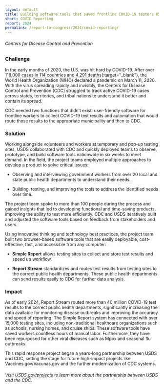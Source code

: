 ```yaml
---
layout: default
title: Building software tools that saved frontline COVID-19 testers 852,000 hours 
short: COVID Reporting 
report: 2024
permalink: /report-to-congress/2024/covid-reporting/
---
```

######  *Centers for Disease Control and Prevention*

###  Challenge

In the early months of 2020, the U.S. was hit hard by COVID-19. After over [118,000 cases in 114 countries and 4,291 deaths](https://www.cdc.gov/museum/timeline/covid19.html){:target="_blank"}, the World Health Organization (WHO) declared a pandemic on March 11, 2020. With the virus spreading rapidly and invisibly, the Centers for Disease Control and Prevention (CDC) struggled to track active COVID-19 cases across states, territories, and tribal nations to understand it better and contain its spread.

CDC needed two functions that didn’t exist: user-friendly software for frontline workers to collect COVID-19 test results and automation that would route those results to the appropriate municipality and then to CDC. 

### Solution

Working alongside volunteers and workers at temporary and pop-up testing sites, USDS collaborated with CDC and quickly deployed teams to observe, prototype, and build software tools nationwide in six weeks to meet demand. In the field, the project teams employed multiple approaches to develop a product to solve critical issues:

- Observing and interviewing government workers from over 20 local and state public health departments to understand their needs.

- Building, testing, and improving the tools to address the identified needs over time.

The project team spoke to more than 100 people during the process and gained insights that led to developing functional and time-saving products, improving the ability to test more efficiently. CDC and USDS iteratively built and adjusted the software tools based on feedback from stakeholders and users.

Using innovative thinking and technology best practices, the project team built two browser-based software tools that are easily deployable, cost-effective, fast, and accessible from any computer:

- **Simple Report** allows testing sites to collect and store test results and speed up workflow.

- **Report Stream** standardizes and routes test results from testing sites to the correct public health departments. These public health departments can send results easily to CDC for further data analysis.

###  Impact

As of early 2024, Report Stream routed more than 40 million COVID-19 test results to the correct public health departments, significantly increasing the data available for monitoring disease outbreaks and improving the accuracy and speed of reporting. The Simple Report system has connected with over 15,000 testing sites, including non-traditional healthcare organizations such as schools, nursing homes, and cruise ships. These software tools have saved workers countless hours of manual labor. Furthermore, they have been repurposed for other viral diseases such as Mpox and seasonal flu outbreaks.

This rapid response project began a years-long partnership between USDS and CDC, setting the stage for future high-impact projects like Vaccines.gov/Vacunas.gov and the further modernization of CDC systems.

###### Visit [USDS.gov/projects](https://www.usds.gov/projects) to learn more about the partnership between USDS and the CDC.

